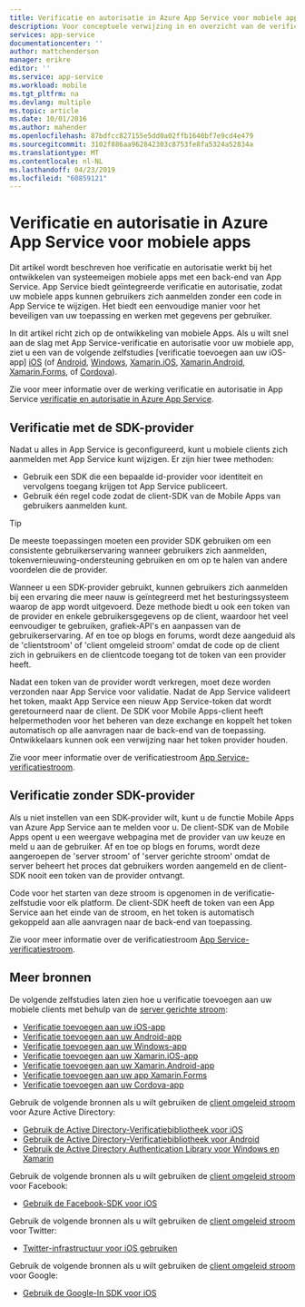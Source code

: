 ```yaml
---
title: Verificatie en autorisatie in Azure App Service voor mobiele apps | Microsoft Docs
description: Voor conceptuele verwijzing in en overzicht van de verificatie / autorisatie functie voor Azure App Service, speciaal voor mobiele apps
services: app-service
documentationcenter: ''
author: mattchenderson
manager: erikre
editor: ''
ms.service: app-service
ms.workload: mobile
ms.tgt_pltfrm: na
ms.devlang: multiple
ms.topic: article
ms.date: 10/01/2016
ms.author: mahender
ms.openlocfilehash: 87bdfcc827155e5dd0a02ffb1640bf7e9cd4e479
ms.sourcegitcommit: 3102f886aa962842303c8753fe8fa5324a52834a
ms.translationtype: MT
ms.contentlocale: nl-NL
ms.lasthandoff: 04/23/2019
ms.locfileid: "60859121"
---
```

# <a name="authentication-and-authorization-in-azure-app-service-for-mobile-apps"></a>Verificatie en autorisatie in Azure App Service voor mobiele apps

Dit artikel wordt beschreven hoe verificatie en autorisatie werkt bij het ontwikkelen van systeemeigen mobiele apps met een back-end van App Service. App Service biedt geïntegreerde verificatie en autorisatie, zodat uw mobiele apps kunnen gebruikers zich aanmelden zonder een code in App Service te wijzigen. Het biedt een eenvoudige manier voor het beveiligen van uw toepassing en werken met gegevens per gebruiker. 

In dit artikel richt zich op de ontwikkeling van mobiele Apps. Als u wilt snel aan de slag met App Service-verificatie en autorisatie voor uw mobiele app, ziet u een van de volgende zelfstudies [verificatie toevoegen aan uw iOS-app] [ iOS] (of [Android], [Windows], [Xamarin.iOS], [Xamarin.Android], [Xamarin.Forms], of [Cordova]). 

Zie voor meer informatie over de werking verificatie en autorisatie in App Service [verificatie en autorisatie in Azure App Service](../app-service/overview-authentication-authorization.md).

## <a name="authentication-with-provider-sdk"></a>Verificatie met de SDK-provider

Nadat u alles in App Service is geconfigureerd, kunt u mobiele clients zich aanmelden met App Service kunt wijzigen. Er zijn hier twee methoden:

* Gebruik een SDK die een bepaalde id-provider voor identiteit en vervolgens toegang krijgen tot App Service publiceert.
* Gebruik één regel code zodat de client-SDK van de Mobile Apps van gebruikers aanmelden kunt.

> [!TIP]
> De meeste toepassingen moeten een provider SDK gebruiken om een consistente gebruikerservaring wanneer gebruikers zich aanmelden, tokenvernieuwing-ondersteuning gebruiken en om op te halen van andere voordelen die de provider.
> 
> 

Wanneer u een SDK-provider gebruikt, kunnen gebruikers zich aanmelden bij een ervaring die meer nauw is geïntegreerd met het besturingssysteem waarop de app wordt uitgevoerd. Deze methode biedt u ook een token van de provider en enkele gebruikersgegevens op de client, waardoor het veel eenvoudiger te gebruiken, grafiek-API's en aanpassen van de gebruikerservaring. Af en toe op blogs en forums, wordt deze aangeduid als de 'clientstroom' of 'client omgeleid stroom' omdat de code op de client zich in gebruikers en de clientcode toegang tot de token van een provider heeft.

Nadat een token van de provider wordt verkregen, moet deze worden verzonden naar App Service voor validatie. Nadat de App Service valideert het token, maakt App Service een nieuw App Service-token dat wordt geretourneerd naar de client. De SDK voor Mobile Apps-client heeft helpermethoden voor het beheren van deze exchange en koppelt het token automatisch op alle aanvragen naar de back-end van de toepassing. Ontwikkelaars kunnen ook een verwijzing naar het token provider houden.

Zie voor meer informatie over de verificatiestroom [App Service-verificatiestroom](../app-service/overview-authentication-authorization.md#authentication-flow). 

## <a name="authentication-without-provider-sdk"></a>Verificatie zonder SDK-provider

Als u niet instellen van een SDK-provider wilt, kunt u de functie Mobile Apps van Azure App Service aan te melden voor u. De client-SDK van de Mobile Apps opent u een weergave webpagina met de provider van uw keuze en meld u aan de gebruiker. Af en toe op blogs en forums, wordt deze aangeroepen de 'server stroom' of 'server gerichte stroom' omdat de server beheert het proces dat gebruikers worden aangemeld en de client-SDK nooit een token van de provider ontvangt.

Code voor het starten van deze stroom is opgenomen in de verificatie-zelfstudie voor elk platform. De client-SDK heeft de token van een App Service aan het einde van de stroom, en het token is automatisch gekoppeld aan alle aanvragen naar de back-end van toepassing.

Zie voor meer informatie over de verificatiestroom [App Service-verificatiestroom](../app-service/overview-authentication-authorization.md#authentication-flow). 
## <a name="more-resources"></a>Meer bronnen

De volgende zelfstudies laten zien hoe u verificatie toevoegen aan uw mobiele clients met behulp van de [server gerichte stroom](../app-service/overview-authentication-authorization.md#authentication-flow):

* [Verificatie toevoegen aan uw iOS-app][iOS]
* [Verificatie toevoegen aan uw Android-app][Android]
* [Verificatie toevoegen aan uw Windows-app][Windows]
* [Verificatie toevoegen aan uw Xamarin.iOS-app][Xamarin.iOS]
* [Verificatie toevoegen aan uw Xamarin.Android-app][Xamarin.Android]
* [Verificatie toevoegen aan uw app Xamarin.Forms][Xamarin.Forms]
* [Verificatie toevoegen aan uw Cordova-app][Cordova]

Gebruik de volgende bronnen als u wilt gebruiken de [client omgeleid stroom](../app-service/overview-authentication-authorization.md#authentication-flow) voor Azure Active Directory:

* [Gebruik de Active Directory-Verificatiebibliotheek voor iOS][ADAL-iOS]
* [Gebruik de Active Directory-Verificatiebibliotheek voor Android][ADAL-Android]
* [Gebruik de Active Directory Authentication Library voor Windows en Xamarin][ADAL-dotnet]

Gebruik de volgende bronnen als u wilt gebruiken de [client omgeleid stroom](../app-service/overview-authentication-authorization.md#authentication-flow) voor Facebook:

* [Gebruik de Facebook-SDK voor iOS](../app-service-mobile/app-service-mobile-ios-how-to-use-client-library.md#facebook-sdk)

Gebruik de volgende bronnen als u wilt gebruiken de [client omgeleid stroom](../app-service/overview-authentication-authorization.md#authentication-flow) voor Twitter:

* [Twitter-infrastructuur voor iOS gebruiken](../app-service-mobile/app-service-mobile-ios-how-to-use-client-library.md#twitter-fabric)

Gebruik de volgende bronnen als u wilt gebruiken de [client omgeleid stroom](../app-service/overview-authentication-authorization.md#authentication-flow) voor Google:

* [Gebruik de Google-In SDK voor iOS](../app-service-mobile/app-service-mobile-ios-how-to-use-client-library.md#google-sdk)

[iOS]: ../app-service-mobile/app-service-mobile-ios-get-started-users.md
[Android]: ../app-service-mobile/app-service-mobile-android-get-started-users.md
[Xamarin.iOS]: ../app-service-mobile/app-service-mobile-xamarin-ios-get-started-users.md
[Xamarin.Android]: ../app-service-mobile/app-service-mobile-xamarin-android-get-started-users.md
[Xamarin.Forms]: ../app-service-mobile/app-service-mobile-xamarin-forms-get-started-users.md
[Windows]: ../app-service-mobile/app-service-mobile-windows-store-dotnet-get-started-users.md
[Cordova]: ../app-service-mobile/app-service-mobile-cordova-get-started-users.md

[AAD]: ../app-service/configure-authentication-provider-aad.md
[Facebook]: ../app-service/configure-authentication-provider-facebook.md
[Google]: configure-authentication-provider-google.md
[MSA]: ../app-service/configure-authentication-provider-microsoft.md
[Twitter]: ../app-service/configure-authentication-provider-twitter.md

[custom-auth]: ../app-service-mobile/app-service-mobile-dotnet-backend-how-to-use-server-sdk.md#custom-auth

[ADAL-Android]: ../app-service-mobile/app-service-mobile-android-how-to-use-client-library.md#adal
[ADAL-iOS]: ../app-service-mobile/app-service-mobile-ios-how-to-use-client-library.md#adal
[ADAL-dotnet]: ../app-service-mobile/app-service-mobile-dotnet-how-to-use-client-library.md#adal
